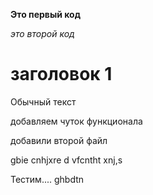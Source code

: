 **Это первый код**

*это второй код*

# заголовок 1

Обычный текст

добавляем чуток функционала

добавили второй файл

gbie cnhjxre d vfcntht xnj,s 
 
 Тестим....
ghbdtn
